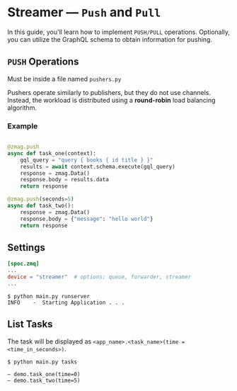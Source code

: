 # Streamer — `Push` and `Pull`

In this guide, you'll learn how to implement `PUSH/PULL` operations. Optionally, you can utilize the GraphQL schema to obtain information for pushing.

## `PUSH` Operations

Must be inside a file named `pushers.py`

Pushers operate similarly to publishers, but they do not use channels. Instead, the workload is distributed using a **round-robin** load balancing algorithm.

### Example

```python title="pushers.py"

@zmag.push
async def task_one(context):
    gql_query = "query { books { id title } }"
    results = await context.schema.execute(gql_query)
    response = zmag.Data()
    response.body = results.data
    return response

@zmag.push(seconds=5)
async def task_two():
    response = zmag.Data()
    response.body = {"message": "hello world"}
    return response
```

## Settings

```toml title="config/spoc.toml"
[spoc.zmq]
...
device = "streamer"  # options: queue, forwarder, streamer
...
```

<!-- termynal -->

```
$ python main.py runserver
INFO    -  Starting Application . . .
```

## List Tasks

The task will be displayed as `<app_name>.<task_name>(time = <time_in_seconds>)`.

<!-- termynal -->

```
$ python main.py tasks

— demo.task_one(time=0)
— demo.task_two(time=5)

```
